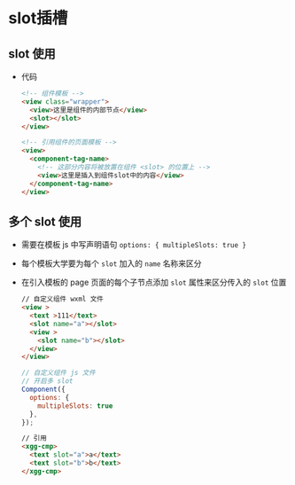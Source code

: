 # slot插槽

## slot 使用

- 代码

    ```html
    <!-- 组件模板 -->
    <view class="wrapper">
      <view>这里是组件的内部节点</view>
      <slot></slot>
    </view>
    ```

    ```html
    <!-- 引用组件的页面模板 -->
    <view>
      <component-tag-name>
        <!-- 这部分内容将被放置在组件 <slot> 的位置上 -->
        <view>这里是插入到组件slot中的内容</view>
      </component-tag-name>
    </view>
    ```

## 多个 slot 使用

- 需要在模板 js 中写声明语句 `options: { multipleSlots: true }`

- 每个模板大学要为每个 `slot` 加入的 `name` 名称来区分

- 在引入模板的 page 页面的每个子节点添加 `slot` 属性来区分传入的 `slot` 位置

    ```html
    // 自定义组件 wxml 文件
    <view >
      <text >111</text>
      <slot name="a"></slot>
      <view >
        <slot name="b"></slot>
      </view>
    </view>
    ```

    ```js
    // 自定义组件 js 文件
    // 开启多 slot
    Component({
      options: {
        multipleSlots: true
      },
    });
    ```

    ```html
    // 引用
    <xgg-cmp>
      <text slot="a">a</text>
      <text slot="b">b</text>
    </xgg-cmp>
    ```
